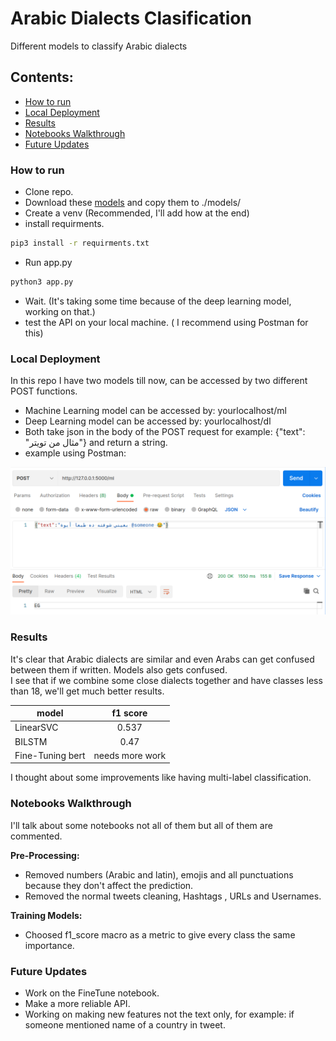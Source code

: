 # Arabic Dialects Clasification

Different models to classify Arabic dialects

## Contents:

- [How to run](#how-to-run)
- [Local Deployment](#local-deployment)
- [Results](#results)
- [Notebooks Walkthrough](#notebooks-walkthrough)
- [Future Updates](#future-updates)

### How to run

- Clone repo.
- Download these [models](https://drive.google.com/drive/folders/1uyYJtOykQLhi_eLtKzjwJwPhHJM0aB3Z?usp=sharing) and copy them to ./models/
- Create a venv (Recommended, I'll add how at the end)
- install requirments. 
```bash
pip3 install -r requirments.txt
```
- Run app.py
```bash
python3 app.py
```
- Wait. (It's taking some time because of the deep learning model, working on that.)
- test the API on your local machine. ( I recommend using Postman for this)

### Local Deployment

In this repo I have two models till now, can be accessed by two different POST functions.

- Machine Learning model can be accessed by: yourlocalhost/ml
- Deep Learning model can be accessed by: yourlocalhost/dl
- Both take json in the body of the POST request for example: {"text": "مثال من تويتر"} and return a string.
- example using Postman:

![](./postman.png)

### Results

It's clear that Arabic dialects are similar and even Arabs can get confused between them if written. Models also gets confused.  
I see that if we combine some close dialects together and have classes less than 18, we'll get much better results.


|       model           | f1 score       | 
| --------------------- |:--------------:|
|    LinearSVC          |    0.537       | 
|    BILSTM             |    0.47        | 
|    Fine-Tuning bert   |    needs more work  | 

I thought about some improvements like having multi-label classification.


### Notebooks Walkthrough

I'll talk about some notebooks not all of them but all of them are commented.

**Pre-Processing:**

- Removed numbers (Arabic and latin), emojis and all punctuations because they don't affect the prediction.
- Removed the normal tweets cleaning, Hashtags , URLs and Usernames.

**Training Models:**

- Choosed f1_score macro as a metric to give every class the same importance.


### Future Updates

- Work on the FineTune notebook.
- Make a more reliable API.
- Working on making new features not the text only, for example: if someone mentioned name of a country in tweet.

